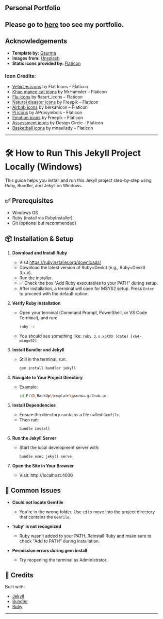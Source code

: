 ## Personal Portfolio

**Please go to** [here](https://KienTran2000.github.io) too see my portfolio.
--------------------------------------------------------------------------------------------------------

## Acknowledgements

- **Template by:** [Gsurma](https://github.com/gsurma)  
- **Images from:** [Unsplash](https://unsplash.com)  
- **Static icons provided by:** [Flaticon](https://www.flaticon.com)

### Icon Credits:
- [Vehicles icons](https://www.flaticon.com/free-icons/vehicles) by Flat Icons – Flaticon  
- [Khao manee cat icons](https://www.flaticon.com/authors/mrhamster) by MrHamster – Flaticon  
- [Flu icons](https://www.flaticon.com/authors/flatart-icons) by flatart_icons – Flaticon  
- [Natural disaster icons](https://www.flaticon.com/authors/freepik) by Freepik – Flaticon  
- [Airbnb icons](https://www.flaticon.com/authors/berkahicon) by berkahicon – Flaticon  
- [Pi icons](https://www.flaticon.com/authors/aprosymbols) by AProsymbols – Flaticon  
- [Emotion icons](https://www.flaticon.com/authors/freepik) by Freepik – Flaticon  
- [Assessment icons](https://www.flaticon.com/authors/design-circle) by Design Circle – Flaticon  
- [Basketball icons](https://www.flaticon.com/authors/mnauilady) by mnauilady – Flaticon
--------------------------------------------------------------------------------------------------------
# 🛠️ How to Run This Jekyll Project Locally (Windows)

This guide helps you install and run this Jekyll project step-by-step using Ruby, Bundler, and Jekyll on Windows.

## ✅ Prerequisites
- Windows OS
- Ruby (install via RubyInstaller)
- Git (optional but recommended)

## 📦 Installation & Setup

1. **Download and Install Ruby**
   - Visit https://rubyinstaller.org/downloads/
   - Download the latest version of Ruby+Devkit (e.g., Ruby+Devkit 3.x.x).
   - Run the installer.
   - ✅ Check the box "Add Ruby executables to your PATH" during setup.
   - After installation, a terminal will open for MSYS2 setup. Press `Enter` to proceed with the default option.

2. **Verify Ruby Installation**
   - Open your terminal (Command Prompt, PowerShell, or VS Code Terminal), and run:
     ```bash
     ruby -v
     ```
   - You should see something like: `ruby 3.x.xpXXX (date) [x64-mingw32]`

3. **Install Bundler and Jekyll**
   - Still in the terminal, run:
     ```bash
     gem install bundler jekyll
     ```

4. **Navigate to Your Project Directory**
   - Example:
     ```bash
     cd E:\D_BackUp\template\gsurma.github.io
     ```

5. **Install Dependencies**
   - Ensure the directory contains a file called `Gemfile`.
   - Then run:
     ```bash
     bundle install
     ```

6. **Run the Jekyll Server**
   - Start the local development server with:
     ```bash
     bundle exec jekyll serve
     ```

7. **Open the Site in Your Browser**
   - Visit: http://localhost:4000

## 🧩 Common Issues

- **Could not locate Gemfile**
  - You're in the wrong folder. Use `cd` to move into the project directory that contains the `Gemfile`.

- **‘ruby’ is not recognized**
  - Ruby wasn’t added to your PATH. Reinstall Ruby and make sure to check "Add to PATH" during installation.

- **Permission errors during gem install**
  - Try reopening the terminal as Administrator.

## 📝 Credits

Built with:
- [Jekyll](https://jekyllrb.com/)
- [Bundler](https://bundler.io/)
- [Ruby](https://www.ruby-lang.org/)

---


